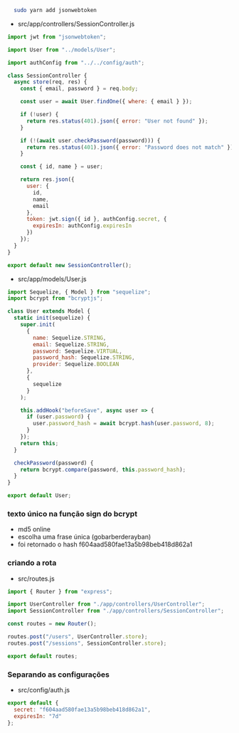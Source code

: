 ```sh
  sudo yarn add jsonwebtoken

```

- src/app/controllers/SessionController.js

```js
import jwt from "jsonwebtoken";

import User from "../models/User";

import authConfig from "../../config/auth";

class SessionController {
  async store(req, res) {
    const { email, password } = req.body;

    const user = await User.findOne({ where: { email } });

    if (!user) {
      return res.status(401).json({ error: "User not found" });
    }

    if (!(await user.checkPassword(password))) {
      return res.status(401).json({ error: "Password does not match" });
    }

    const { id, name } = user;

    return res.json({
      user: {
        id,
        name,
        email
      },
      token: jwt.sign({ id }, authConfig.secret, {
        expiresIn: authConfig.expiresIn
      })
    });
  }
}

export default new SessionController();
```

- src/app/models/User.js

```js
import Sequelize, { Model } from "sequelize";
import bcrypt from "bcryptjs";

class User extends Model {
  static init(sequelize) {
    super.init(
      {
        name: Sequelize.STRING,
        email: Sequelize.STRING,
        password: Sequelize.VIRTUAL,
        password_hash: Sequelize.STRING,
        provider: Sequelize.BOOLEAN
      },
      {
        sequelize
      }
    );

    this.addHook("beforeSave", async user => {
      if (user.password) {
        user.password_hash = await bcrypt.hash(user.password, 8);
      }
    });
    return this;
  }

  checkPassword(password) {
    return bcrypt.compare(password, this.password_hash);
  }
}

export default User;
```

### texto único na função sign do bcrypt

- md5 online
- escolha uma frase única (gobarberderayban)
- foi retornado o hash f604aad580fae13a5b98beb418d862a1

### criando a rota

- src/routes.js

```js
import { Router } from "express";

import UserController from "./app/controllers/UserController";
import SessionController from "./app/controllers/SessionController";

const routes = new Router();

routes.post("/users", UserController.store);
routes.post("/sessions", SessionController.store);

export default routes;
```

### Separando as configurações

- src/config/auth.js

```js
export default {
  secret: "f604aad580fae13a5b98beb418d862a1",
  expiresIn: "7d"
};
```
